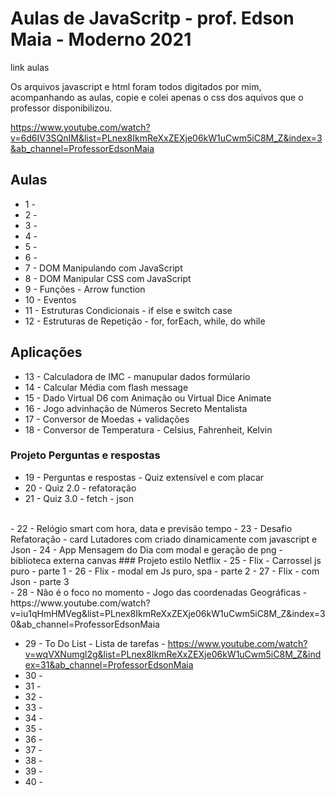 # Aulas de JavaScritp - prof. Edson Maia - Moderno 2021

 link aulas


Os arquivos javascript e html foram todos digitados por mim, acompanhando as aulas, copie e colei apenas o css dos aquivos que o professor disponibilizou.


 https://www.youtube.com/watch?v=6d6IV3SQnIM&list=PLnex8IkmReXxZEXje06kW1uCwm5iC8M_Z&index=3&ab_channel=ProfessorEdsonMaia 


## Aulas
- 1 -
- 2 -
- 3 -
- 4 -
- 5 -
- 6 -
- 7 - DOM Manipulando com JavaScript
- 8 - DOM Manipular CSS com JavaScript
- 9 - Funções - Arrow function
- 10 - Eventos
- 11 - Estruturas Condicionais - if else e switch case
- 12 - Estruturas de Repetição - for, forEach, while, do while
                    
## Aplicações
- 13 - Calculadora de IMC - manupular dados formúlario
- 14 - Calcular Média com flash message
- 15 - Dado Virtual D6 com Animação ou Virtual Dice Animate
- 16 - Jogo advinhação de Números Secreto Mentalista
- 17 - Conversor de Moedas + validações
- 18 - Conversor de Temperatura - Celsius, Fahrenheit, Kelvin
### Projeto Perguntas e respostas
- 19 - Perguntas e respostas - Quiz extensível e com placar
- 20 - Quiz 2.0 - refatoração
- 21 - Quiz 3.0 - fetch - json
<br>
- 22 - Relógio smart com hora, data e previsão tempo
- 23 - Desafio Refatoração - card  Lutadores com criado dinamicamente com javascript e Json
- 24 - App Mensagem do Dia com modal e geração de png - biblioteca externa canvas
### Projeto estilo Netflix
- 25 - Flix - Carrossel js puro - parte 1
- 26 - Flix - modal em Js puro, spa - parte 2
- 27 - Flix - com Json - parte 3
<br>
- 28 - Não é o foco no momento - Jogo das coordenadas Geográficas - 
https://www.youtube.com/watch?v=iu1qHmHMVeg&list=PLnex8IkmReXxZEXje06kW1uCwm5iC8M_Z&index=30&ab_channel=ProfessorEdsonMaia

- 29 - To Do List - Lista de tarefas - https://www.youtube.com/watch?v=wqVXNumgl2g&list=PLnex8IkmReXxZEXje06kW1uCwm5iC8M_Z&index=31&ab_channel=ProfessorEdsonMaia
- 30 -
- 31 -
- 32 -
- 33 -
- 34 -
- 35 -
- 36 -
- 37 -
- 38 -
- 39 -
- 40 -
